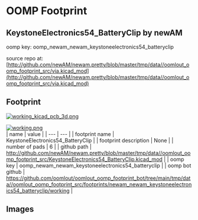 # OOMP Footprint  
## KeystoneElectronics54_BatteryClip  by newAM  
  
oomp key: oomp_newam_newam_keystoneelectronics54_batteryclip  
  
source repo at: [http://github.com/newAM/newam.pretty/blob/master/tmp/data//oomlout_oomp_footprint_src/via.kicad_mod](http://github.com/newAM/newam.pretty/blob/master/tmp/data//oomlout_oomp_footprint_src/via.kicad_mod)  
## Footprint  
  
[![working_kicad_pcb_3d.png](working_kicad_pcb_3d_600.png)](working_kicad_pcb_3d.png)  
  
[![working.png](working_600.png)](working.png)  
| name | value | 
| --- | --- | 
| footprint name | KeystoneElectronics54_BatteryClip | 
| footprint description | None | 
| number of pads | 6 | 
| github path | http://github.com/newAM/newam.pretty/blob/master/tmp/data//oomlout_oomp_footprint_src/KeystoneElectronics54_BatteryClip.kicad_mod | 
| oomp key | oomp_newam_newam_keystoneelectronics54_batteryclip | 
| oomp bot github | https://github.com/oomlout/oomlout_oomp_footprint_bot/tree/main/tmp/data//oomlout_oomp_footprint_src/footprints/newam_newam_keystoneelectronics54_batteryclip/working | 
## Images  
